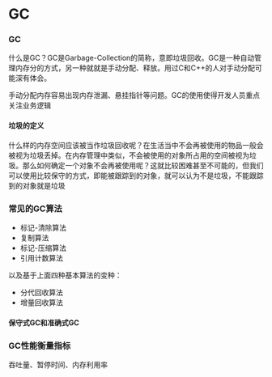 # GC

### GC

什么是GC？GC是Garbage-Collection的简称，意即垃圾回收。GC是一种自动管理内存分的方式，另一种就就是手动分配、释放。用过C和C++的人对手动分配可能深有体会。

手动分配内存容易出现内存泄漏、悬挂指针等问题。GC的使用使得开发人员重点关注业务逻辑

#### 垃圾的定义

什么样的内存空间应该被当作垃圾回收呢？在生活当中不会再被使用的物品一般会被视为垃圾丢掉。在内存管理中类似，不会被使用的对象所占用的空间被视为垃圾。那么如何确定一个对象不会再被使用呢？这就比较困难甚至不可能的，但我们可以使用比较保守的方式，即能被跟踪到的对象，就可以认为不是垃圾，不能跟踪到的对象就是垃圾

### 常见的GC算法

* 标记-清除算法
* 复制算法
* 标记-压缩算法
* 引用计数算法

以及基于上面四种基本算法的变种：

* 分代回收算法
* 增量回收算法

#### 保守式GC和准确式GC



### GC性能衡量指标

吞吐量、暂停时间、内存利用率